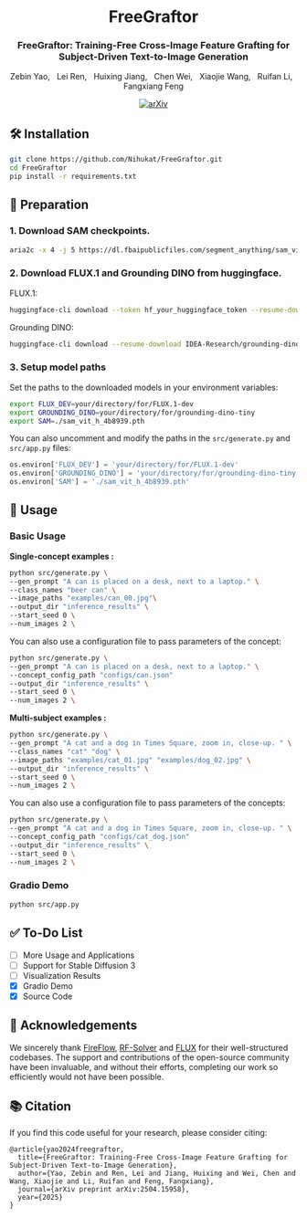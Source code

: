 <div align="center">

<h1>FreeGraftor</h1>
<h3>FreeGraftor: Training-Free Cross-Image Feature Grafting for Subject-Driven Text-to-Image Generation</h3>

Zebin Yao, &nbsp; Lei Ren, &nbsp; Huixing Jiang, &nbsp; Chen Wei, &nbsp; Xiaojie Wang, &nbsp; Ruifan Li, &nbsp; Fangxiang Feng

[![arXiv](https://img.shields.io/badge/arXiv-<2504.15958>-<COLOR>.svg)](https://arxiv.org/abs/2504.15958)

</div>

## 🛠️ Installation

```bash
git clone https://github.com/Nihukat/FreeGraftor.git
cd FreeGraftor
pip install -r requirements.txt
```

## 📝 Preparation

### 1. Download SAM checkpoints.

```bash
aria2c -x 4 -j 5 https://dl.fbaipublicfiles.com/segment_anything/sam_vit_h_4b8939.pth 
```

### 2. Download FLUX.1 and Grounding DINO from huggingface.

FLUX.1:
```bash
huggingface-cli download --token hf_your_huggingface_token --resume-download black-forest-labs/FLUX.1-dev --local-dir your/directory/for/FLUX.1-dev
```

Grounding DINO:
```bash
huggingface-cli download --resume-download IDEA-Research/grounding-dino-tiny --local-dir your/directory/for/grounding-dino-tiny
```

### 3. Setup model paths

Set the paths to the downloaded models in your environment variables:
```bash
export FLUX_DEV=your/directory/for/FLUX.1-dev
export GROUNDING_DINO=your/directory/for/grounding-dino-tiny
export SAM=./sam_vit_h_4b8939.pth
```

You can also uncomment and modify the paths in the `src/generate.py` and `src/app.py` files:
```python
os.environ['FLUX_DEV'] = 'your/directory/for/FLUX.1-dev'
os.environ['GROUNDING_DINO'] = 'your/directory/for/grounding-dino-tiny'
os.environ['SAM'] = './sam_vit_h_4b8939.pth'
```

## 🚀 Usage

### Basic Usage

**Single-concept examples :**

```bash
python src/generate.py \
--gen_prompt "A can is placed on a desk, next to a laptop." \
--class_names "beer can" \
--image_paths "examples/can_00.jpg"\
--output_dir "inference_results" \
--start_seed 0 \
--num_images 2 \

```

You can also use a configuration file to pass parameters of the concept:

```bash
python src/generate.py \
--gen_prompt "A can is placed on a desk, next to a laptop." \
--concept_config_path "configs/can.json"
--output_dir "inference_results" \
--start_seed 0 \
--num_images 2 \

```

**Multi-subject examples :**

```bash
python src/generate.py \
--gen_prompt "A cat and a dog in Times Square, zoom in, close-up. " \
--class_names "cat" "dog" \
--image_paths "examples/cat_01.jpg" "examples/dog_02.jpg" \
--output_dir "inference_results" \
--start_seed 0 \
--num_images 2 \

```

You can also use a configuration file to pass parameters of the concepts:

```bash
python src/generate.py \
--gen_prompt "A cat and a dog in Times Square, zoom in, close-up. " \
--concept_config_path "configs/cat_dog.json"
--output_dir "inference_results" \
--start_seed 0 \
--num_images 2 \

```

### Gradio Demo

```bash
python src/app.py
```

## ✅ To-Do List

- [ ] More Usage and Applications
- [ ] Support for Stable Diffusion 3
- [ ] Visualization Results
- [x] Gradio Demo
- [x] Source Code

## 💖 Acknowledgements
We sincerely thank [FireFlow](https://github.com/HolmesShuan/FireFlow-Fast-Inversion-of-Rectified-Flow-for-Image-Semantic-Editing), [RF-Solver](https://github.com/wangjiangshan0725/RF-Solver-Edit) and [FLUX](https://github.com/black-forest-labs/flux/tree/main) for their well-structured codebases. The support and contributions of the open-source community have been invaluable, and without their efforts, completing our work so efficiently would not have been possible. 

## 📚 Citation

If you find this code useful for your research, please consider citing:

```
@article{yao2024freegraftor,
  title={FreeGraftor: Training-Free Cross-Image Feature Grafting for Subject-Driven Text-to-Image Generation},
  author={Yao, Zebin and Ren, Lei and Jiang, Huixing and Wei, Chen and Wang, Xiaojie and Li, Ruifan and Feng, Fangxiang},
  journal={arXiv preprint arXiv:2504.15958},
  year={2025}
}
```